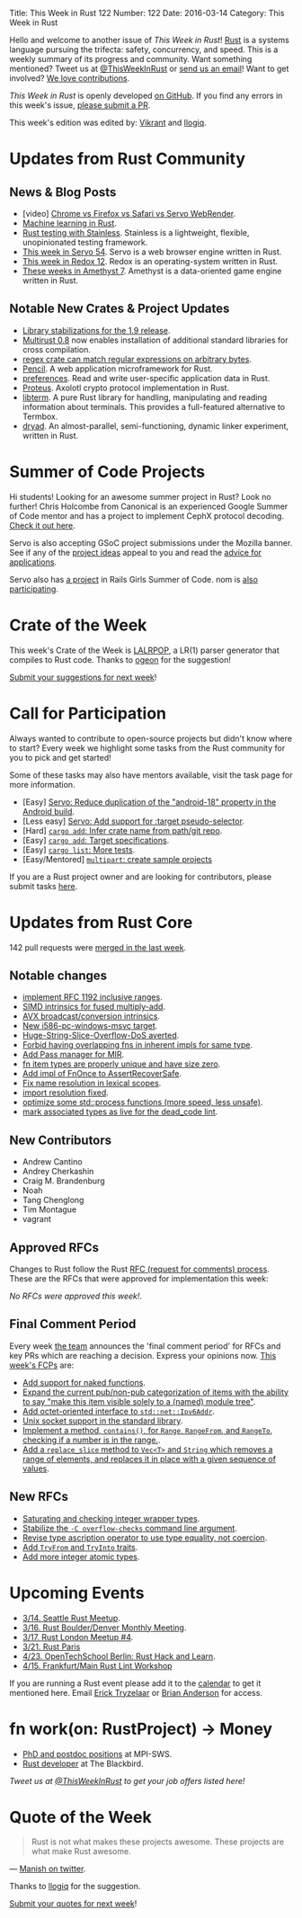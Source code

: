 Title: This Week in Rust 122
Number: 122
Date: 2016-03-14
Category: This Week in Rust

Hello and welcome to another issue of *This Week in Rust*!
[Rust](http://rust-lang.org) is a systems language pursuing the trifecta:
safety, concurrency, and speed. This is a weekly summary of its progress and
community. Want something mentioned? Tweet us at [@ThisWeekInRust](https://twitter.com/ThisWeekInRust) or [send us an
email](mailto:corey@octayn.net?subject=This%20Week%20in%20Rust%20Suggestion)!
Want to get involved? [We love
contributions](https://github.com/rust-lang/rust/blob/master/CONTRIBUTING.md).

*This Week in Rust* is openly developed [on GitHub](https://github.com/cmr/this-week-in-rust).
If you find any errors in this week's issue, [please submit a PR](https://github.com/cmr/this-week-in-rust/pulls).

This week's edition was edited by: [Vikrant](https://github.com/nasa42) and [llogiq](https://github.com/llogiq).

# Updates from Rust Community

## News & Blog Posts

* [video] [Chrome vs Firefox vs Safari vs Servo WebRender](https://youtu.be/u0hYIRQRiws).
* [Machine learning in Rust](https://athemathmo.github.io/2016/03/07/rusty-machine.html).
* [Rust testing with Stainless](http://bettong.net/2016/03/09/rust-testing-with-stainless/). Stainless is a lightweight, flexible, unopinionated testing framework.
* [This week in Servo 54](http://blog.servo.org/2016/03/07/twis-54/). Servo is a web browser engine written in Rust.
* [This week in Redox 12](http://www.redox-os.org/news/this-week-in-redox-12/). Redox is an operating-system written in Rust.
* [These weeks in Amethyst 7](http://blog.amethyst.rs/2016/03/13/twia-7/). Amethyst is a data-oriented game engine written in Rust.

## Notable New Crates & Project Updates

* [Library stabilizations for the 1.9 release](https://internals.rust-lang.org/t/library-stabilizations-for-the-1-9-release/3236).
* [Multirust 0.8](https://users.rust-lang.org/t/multirust-0-8-with-cross-std-installation/4901) now enables installation of additional standard libraries for cross compilation.
* [regex crate can match regular expressions on arbitrary bytes](https://doc.rust-lang.org/regex/regex/bytes/index.html).
* [Pencil](https://fengsp.github.io/blog/2016/3/introducing-pencil/). A web application microframework for Rust.
* [preferences](https://github.com/AndyBarron/preferences-rs). Read and write user-specific application data in Rust.
* [Proteus](https://github.com/wireapp/proteus). Axolotl crypto protocol implementation in Rust.
* [libterm](https://github.com/Ticki/libterm). A pure Rust library for handling, manipulating and reading information about terminals. This provides a full-featured alternative to Termbox.
* [dryad](https://github.com/m4b/dryad). An almost-parallel, semi-functioning, dynamic linker experiment, written in Rust.

# Summer of Code Projects

Hi students! Looking for an awesome summer project in Rust? Look no further! Chris Holcombe from Canonical is an experienced Google Summer of Code mentor and has a project to implement CephX protocol decoding. [Check it out here](https://wiki.ubuntu.com/GoogleSoC2016/Ideas#Decode_CephX_Protocol).

Servo is also accepting GSoC project submissions under the Mozilla banner. See if any of the [project ideas](https://wiki.mozilla.org/Community:SummerOfCode16#Servo) appeal to you and read the [advice for applications](https://wiki.mozilla.org/Community:SummerOfCode16#Application_Advice).

Servo also has [a project](https://teams.railsgirlssummerofcode.org/projects/104-servo) in Rails Girls Summer of Code. nom is [also participating](https://teams.railsgirlssummerofcode.org/projects/78-nom).

# Crate of the Week

This week's Crate of the Week is [LALRPOP](https://crates.io/crates/lalrpop), a LR(1) parser generator that compiles to Rust code. Thanks to [ogeon](https://users.rust-lang.org/users/ogeon) for the suggestion!

[Submit your suggestions for next week][submit_crate]!

[submit_crate]: https://users.rust-lang.org/t/crate-of-the-week/2704

# Call for Participation

Always wanted to contribute to open-source projects but didn't know where to start?
Every week we highlight some tasks from the Rust community for you to pick and get started!

Some of these tasks may also have mentors available, visit the task page for more information.

* [Easy] [Servo: Reduce duplication of the "android-18" property in the Android build](https://github.com/servo/servo/issues/8348).
* [Less easy] [Servo: Add support for :target pseudo-selector](https://github.com/servo/servo/issues/7720).
* [Hard] [`cargo add`: Infer crate name from path/git repo](https://github.com/killercup/cargo-edit/issues/14).
* [Easy] [`cargo add`: Target specifications](https://github.com/killercup/cargo-edit/issues/13).
* [Easy] [`cargo list`: More tests](https://github.com/killercup/cargo-edit/issues/16).
* [Easy/Mentored] [`multipart`: create sample projects](https://github.com/cybergeek94/multipart/issues/29)

If you are a Rust project owner and are looking for contributors, please submit tasks [here][guidelines].

[guidelines]: https://users.rust-lang.org/t/twir-call-for-participation/4821

# Updates from Rust Core

142 pull requests were [merged in the last week][merged].

[merged]: https://github.com/issues?q=is%3Apr+org%3Arust-lang+is%3Amerged+merged%3A2016-03-07..2016-03-14

## Notable changes

* [implement RFC 1192 inclusive ranges](https://github.com/rust-lang/rust/pull/30884).
* [SIMD intrinsics for fused multiply-add](https://github.com/rust-lang/rust/pull/32066).
* [AVX broadcast/conversion intrinsics](https://github.com/rust-lang/rust/pull/32140).
* [New i586-pc-windows-msvc target](https://github.com/rust-lang/rust/pull/32034).
* [Huge-String-Slice-Overflow-DoS averted](https://github.com/rust-lang/rust/pull/32064).
* [Forbid having overlapping fns in inherent impls for same type](https://github.com/rust-lang/rust/pull/31925).
* [Add Pass manager for MIR](https://github.com/rust-lang/rust/pull/31916).
* [fn item types are properly unique and have size zero](https://github.com/rust-lang/rust/pull/31710).
* [Add impl of FnOnce to AssertRecoverSafe](https://github.com/rust-lang/rust/pull/32102).
* [Fix name resolution in lexical scopes](https://github.com/rust-lang/rust/pull/32141).
* [import resolution fixed](https://github.com/rust-lang/rust/pull/32097).
* [optimize some std::process functions (more speed, less unsafe)](https://github.com/rust-lang/rust/pull/31618).
* [mark associated types as live for the dead_code lint](https://github.com/rust-lang/rust/pull/32158).


## New Contributors

* Andrew Cantino
* Andrey Cherkashin
* Craig M. Brandenburg
* Noah
* Tang Chenglong
* Tim Montague
* vagrant

## Approved RFCs

Changes to Rust follow the Rust [RFC (request for comments)
process](https://github.com/rust-lang/rfcs#rust-rfcs). These
are the RFCs that were approved for implementation this week:

*No RFCs were approved this week!*.

## Final Comment Period

Every week [the team](https://rust-lang.org/team.html) announces the
'final comment period' for RFCs and key PRs which are reaching a
decision. Express your opinions now. [This week's FCPs][fcp] are:

[fcp]: https://github.com/rust-lang/rfcs/labels/final-comment-period

* [Add support for naked functions](https://github.com/rust-lang/rfcs/pull/1201).
* [Expand the current pub/non-pub categorization of items with the ability to say "make this item visible solely to a (named) module tree"](https://github.com/rust-lang/rfcs/pull/1422).
* [Add octet-oriented interface to `std::net::Ipv6Addr`](https://github.com/rust-lang/rfcs/pull/1498).
* [Unix socket support in the standard library](https://github.com/rust-lang/rfcs/pull/1479).
* [Implement a method, `contains()`, for `Range`, `RangeFrom`, and `RangeTo`, checking if a number is in the range.](https://github.com/rust-lang/rfcs/pull/1434).
* [Add a `replace_slice` method to `Vec<T>` and `String` which removes a range of elements, and replaces it in place with a given sequence of values](https://github.com/rust-lang/rfcs/pull/1432).

## New RFCs

* [Saturating and checking integer wrapper types](https://github.com/rust-lang/rfcs/pull/1534).
* [Stabilize the `-C overflow-checks` command line argument](https://github.com/rust-lang/rfcs/pull/1535).
* [Revise type ascription operator to use type equality, not coercion](https://github.com/rust-lang/rfcs/pull/1539).
* [Add `TryFrom` and `TryInto` traits](https://github.com/rust-lang/rfcs/pull/1542).
* [Add more integer atomic types](https://github.com/rust-lang/rfcs/pull/1543).

# Upcoming Events

* [3/14. Seattle Rust Meetup](https://www.eventbrite.com/e/mozilla-rust-seattle-meetup-tickets-12222326307?aff=erelexporg).
* [3/16. Rust Boulder/Denver Monthly Meeting](http://www.meetup.com/Rust-Boulder-Denver/).
* [3/17. Rust London Meetup #4](http://www.meetup.com/Rust-London-User-Group/events/229413056/).
* [3/21. Rust Paris](http://www.meetup.com/Rust-Paris)
* [4/23. OpenTechSchool Berlin: Rust Hack and Learn](http://www.meetup.com/opentechschool-berlin/).
* [4/15. Frankfurt/Main Rust Lint Workshop](http://www.meetup.com/de-DE/Rust-Rhein-Main/events/229564640/?eventId=229564640)

If you are running a Rust event please add it to the [calendar] to get
it mentioned here. Email [Erick Tryzelaar][erickt] or [Brian
Anderson][brson] for access.

[calendar]: https://www.google.com/calendar/embed?src=apd9vmbc22egenmtu5l6c5jbfc%40group.calendar.google.com
[erickt]: mailto:erick.tryzelaar@gmail.com
[brson]: mailto:banderson@mozilla.com

# fn work(on: RustProject) -> Money

* [PhD and postdoc positions](http://plv.mpi-sws.org/rustbelt/) at MPI-SWS.
* [Rust developer](http://rust.jobboard.io/jobs/125594-rust-developer-at-the-blackbird) at The Blackbird.

*Tweet us at [@ThisWeekInRust](https://twitter.com/ThisWeekInRust) to get your job offers listed here!*

# Quote of the Week

> Rust is not what makes these projects awesome. These projects are what make Rust awesome.

— [Manish on twitter](https://twitter.com/ManishEarth/status/707222273871052800).

Thanks to [llogiq](https://users.rust-lang.org/users/llogiq) for the suggestion.

[Submit your quotes for next week][submit]!

[submit]: http://users.rust-lang.org/t/twir-quote-of-the-week/328
